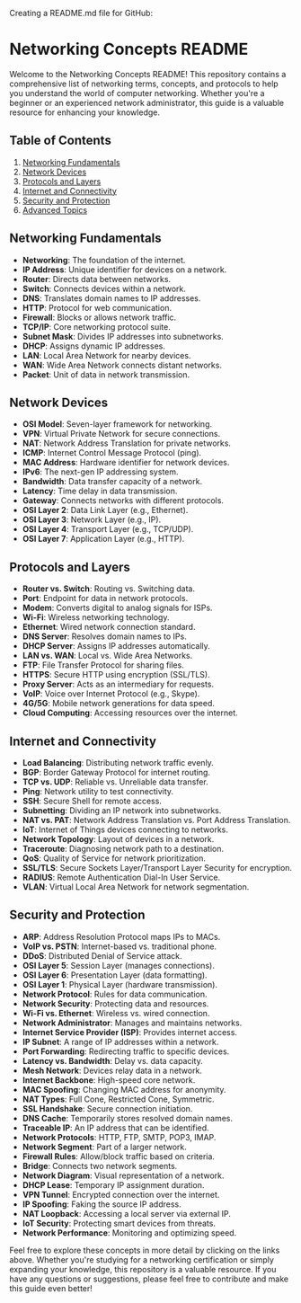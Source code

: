 Creating a README.md file for GitHub:

# Networking Concepts README

Welcome to the Networking Concepts README! This repository contains a comprehensive list of networking terms, concepts, and protocols to help you understand the world of computer networking. Whether you're a beginner or an experienced network administrator, this guide is a valuable resource for enhancing your knowledge.

## Table of Contents

1. [Networking Fundamentals](#networking-fundamentals)
2. [Network Devices](#network-devices)
3. [Protocols and Layers](#protocols-and-layers)
4. [Internet and Connectivity](#internet-and-connectivity)
5. [Security and Protection](#security-and-protection)
6. [Advanced Topics](#advanced-topics)

## Networking Fundamentals

- **Networking**: The foundation of the internet.
- **IP Address**: Unique identifier for devices on a network.
- **Router**: Directs data between networks.
- **Switch**: Connects devices within a network.
- **DNS**: Translates domain names to IP addresses.
- **HTTP**: Protocol for web communication.
- **Firewall**: Blocks or allows network traffic.
- **TCP/IP**: Core networking protocol suite.
- **Subnet Mask**: Divides IP addresses into subnetworks.
- **DHCP**: Assigns dynamic IP addresses.
- **LAN**: Local Area Network for nearby devices.
- **WAN**: Wide Area Network connects distant networks.
- **Packet**: Unit of data in network transmission.

## Network Devices

- **OSI Model**: Seven-layer framework for networking.
- **VPN**: Virtual Private Network for secure connections.
- **NAT**: Network Address Translation for private networks.
- **ICMP**: Internet Control Message Protocol (ping).
- **MAC Address**: Hardware identifier for network devices.
- **IPv6**: The next-gen IP addressing system.
- **Bandwidth**: Data transfer capacity of a network.
- **Latency**: Time delay in data transmission.
- **Gateway**: Connects networks with different protocols.
- **OSI Layer 2**: Data Link Layer (e.g., Ethernet).
- **OSI Layer 3**: Network Layer (e.g., IP).
- **OSI Layer 4**: Transport Layer (e.g., TCP/UDP).
- **OSI Layer 7**: Application Layer (e.g., HTTP).

## Protocols and Layers

- **Router vs. Switch**: Routing vs. Switching data.
- **Port**: Endpoint for data in network protocols.
- **Modem**: Converts digital to analog signals for ISPs.
- **Wi-Fi**: Wireless networking technology.
- **Ethernet**: Wired network connection standard.
- **DNS Server**: Resolves domain names to IPs.
- **DHCP Server**: Assigns IP addresses automatically.
- **LAN vs. WAN**: Local vs. Wide Area Networks.
- **FTP**: File Transfer Protocol for sharing files.
- **HTTPS**: Secure HTTP using encryption (SSL/TLS).
- **Proxy Server**: Acts as an intermediary for requests.
- **VoIP**: Voice over Internet Protocol (e.g., Skype).
- **4G/5G**: Mobile network generations for data speed.
- **Cloud Computing**: Accessing resources over the internet.

## Internet and Connectivity

- **Load Balancing**: Distributing network traffic evenly.
- **BGP**: Border Gateway Protocol for internet routing.
- **TCP vs. UDP**: Reliable vs. Unreliable data transfer.
- **Ping**: Network utility to test connectivity.
- **SSH**: Secure Shell for remote access.
- **Subnetting**: Dividing an IP network into subnetworks.
- **NAT vs. PAT**: Network Address Translation vs. Port Address Translation.
- **IoT**: Internet of Things devices connecting to networks.
- **Network Topology**: Layout of devices in a network.
- **Traceroute**: Diagnosing network path to a destination.
- **QoS**: Quality of Service for network prioritization.
- **SSL/TLS**: Secure Sockets Layer/Transport Layer Security for encryption.
- **RADIUS**: Remote Authentication Dial-In User Service.
- **VLAN**: Virtual Local Area Network for network segmentation.

## Security and Protection

- **ARP**: Address Resolution Protocol maps IPs to MACs.
- **VoIP vs. PSTN**: Internet-based vs. traditional phone.
- **DDoS**: Distributed Denial of Service attack.
- **OSI Layer 5**: Session Layer (manages connections).
- **OSI Layer 6**: Presentation Layer (data formatting).
- **OSI Layer 1**: Physical Layer (hardware transmission).
- **Network Protocol**: Rules for data communication.
- **Network Security**: Protecting data and resources.
- **Wi-Fi vs. Ethernet**: Wireless vs. wired connection.
- **Network Administrator**: Manages and maintains networks.
- **Internet Service Provider (ISP)**: Provides internet access.
- **IP Subnet**: A range of IP addresses within a network.
- **Port Forwarding**: Redirecting traffic to specific devices.
- **Latency vs. Bandwidth**: Delay vs. data capacity.
- **Mesh Network**: Devices relay data in a network.
- **Internet Backbone**: High-speed core network.
- **MAC Spoofing**: Changing MAC address for anonymity.
- **NAT Types**: Full Cone, Restricted Cone, Symmetric.
- **SSL Handshake**: Secure connection initiation.
- **DNS Cache**: Temporarily stores resolved domain names.
- **Traceable IP**: An IP address that can be identified.
- **Network Protocols**: HTTP, FTP, SMTP, POP3, IMAP.
- **Network Segment**: Part of a larger network.
- **Firewall Rules**: Allow/block traffic based on criteria.
- **Bridge**: Connects two network segments.
- **Network Diagram**: Visual representation of a network.
- **DHCP Lease**: Temporary IP assignment duration.
- **VPN Tunnel**: Encrypted connection over the internet.
- **IP Spoofing**: Faking the source IP address.
- **NAT Loopback**: Accessing a local server via external IP.
- **IoT Security**: Protecting smart devices from threats.
- **Network Performance**: Monitoring and optimizing speed.

Feel free to explore these concepts in more detail by clicking on the links above. Whether you're studying for a networking certification or simply expanding your knowledge, this repository is a valuable resource. If you have any questions or suggestions, please feel free to contribute and make this guide even better!
